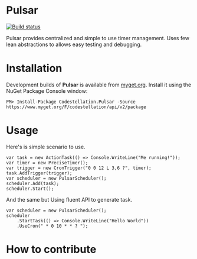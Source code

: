 # Pulsar
[![Build status](https://ci.appveyor.com/api/projects/status/an5aoaqnvywr7pwx?svg=true)](https://ci.appveyor.com/project/solyutor/pulsar)

Pulsar provides centralized and simple to use timer management. Uses few lean abstractions to allows easy testing and debugging.

# Installation

Development builds of **Pulsar** is available from [myget.org](https://www.myget.org/feed/Packages/codestellation). Install it using the NuGet Package Console window:

```
PM> Install-Package Codestellation.Pulsar -Source https://www.myget.org/F/codestellation/api/v2/package
```

# Usage

Here's is simple scenario to use.

```
var task = new ActionTask(() => Console.WriteLine("Me running!"));
var timer = new PreciseTimer();
var trigger = new CronTrigger("0 0 12 L 3,6 ?", timer);
task.AddTrigger(trigger);
var scheduler = new PulsarScheduler();
scheduler.Add(task);
scheduler.Start();
```

And the same but Using fluent API to generate task.
```
var scheduler = new PulsarScheduler();
scheduler
    .StartTask(() => Console.WriteLine("Hello World"))
    .UseCron(" * 0 10 * * ? ");
```

# How to contribute
